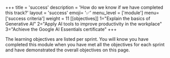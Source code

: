 +++
title = 'success'
description = 'How do we know if we have completed this track?'
layout = 'success'
emoji= '✅'
menu_level = ['module']
menu=['success criteria']
weight = 11
[[objectives]]
1="Explain the basics of Generative AI"
2="Apply AI tools to improve productivity in the workplace"
3="Achieve the Google AI Essentials certificate"
+++

The learning objectives are listed per sprint. You will know you have completed this module when you have met all the objectives for each sprint and have demonstrated the overall objectives on this page.

